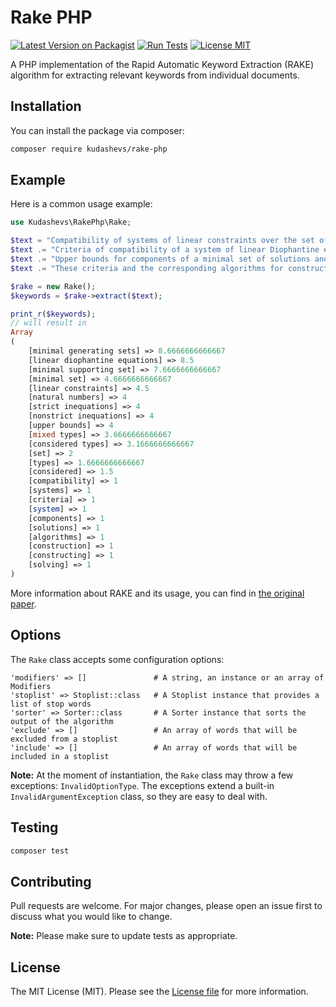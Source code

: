 # Rake PHP

[![Latest Version on Packagist](https://img.shields.io/packagist/v/kudashevs/rake-php.svg)](https://packagist.org/packages/kudashevs/rake-php)
[![Run Tests](https://github.com/kudashevs/rake-php/actions/workflows/run-tests.yml/badge.svg)](https://github.com/kudashevs/rake-php/actions/workflows/run-tests.yml)
[![License MIT](https://img.shields.io/badge/License-MIT-green.svg)](LICENSE.md)

A PHP implementation of the Rapid Automatic Keyword Extraction (RAKE) algorithm for extracting relevant keywords from
individual documents.


## Installation

You can install the package via composer:
```bash
composer require kudashevs/rake-php
```


## Example

Here is a common usage example:

```php
use Kudashevs\RakePhp\Rake;

$text = "Compatibility of systems of linear constraints over the set of natural numbers.";
$text .= "Criteria of compatibility of a system of linear Diophantine equations, strict inequations, and nonstrict inequations are considered.";
$text .= "Upper bounds for components of a minimal set of solutions and algorithms of construction of minimal generating sets of solutions for all types of systems are given.";
$text .= "These criteria and the corresponding algorithms for constructing a minimal supporting set of solutions can be used in solving all the considered types of systems and systems of mixed types";

$rake = new Rake();
$keywords = $rake->extract($text);

print_r($keywords);
// will result in
Array
(
    [minimal generating sets] => 8.6666666666667
    [linear diophantine equations] => 8.5
    [minimal supporting set] => 7.6666666666667
    [minimal set] => 4.6666666666667
    [linear constraints] => 4.5
    [natural numbers] => 4
    [strict inequations] => 4
    [nonstrict inequations] => 4
    [upper bounds] => 4
    [mixed types] => 3.6666666666667
    [considered types] => 3.1666666666667
    [set] => 2
    [types] => 1.6666666666667
    [considered] => 1.5
    [compatibility] => 1
    [systems] => 1
    [criteria] => 1
    [system] => 1
    [components] => 1
    [solutions] => 1
    [algorithms] => 1
    [construction] => 1
    [constructing] => 1
    [solving] => 1
)
```

More information about RAKE and its usage, you can find in [the original paper](https://www.researchgate.net/publication/227988510_Automatic_Keyword_Extraction_from_Individual_Documents).


## Options

The `Rake` class accepts some configuration options:
```
'modifiers' => []               # A string, an instance or an array of Modifiers
'stoplist' => Stoplist::class   # A Stoplist instance that provides a list of stop words
'sorter' => Sorter::class       # A Sorter instance that sorts the output of the algorithm
'exclude' => []                 # An array of words that will be excluded from a stoplist
'include' => []                 # An array of words that will be included in a stoplist
```

**Note:** At the moment of instantiation, the `Rake` class may throw a few exceptions: `InvalidOptionType`. The exceptions
extend a built-in `InvalidArgumentException` class, so they are easy to deal with.


## Testing

```bash
composer test
```


## Contributing

Pull requests are welcome. For major changes, please open an issue first to discuss what you would like to change.

 **Note:** Please make sure to update tests as appropriate.


## License

The MIT License (MIT). Please see the [License file](LICENSE.md) for more information.
